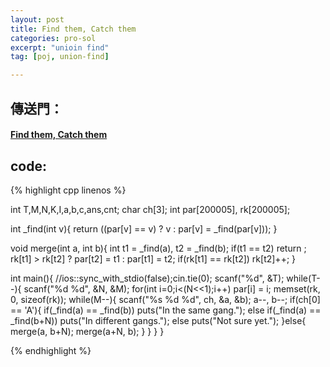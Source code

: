```yaml
---
layout: post
title: Find them, Catch them
categories: pro-sol
excerpt: "unioin find"
tag: [poj, union-find]

---
```


## 傳送門：

#### [Find them, Catch them](http://poj.org/problem?id=1703)

## code:

{% highlight cpp linenos %}

int T,M,N,K,I,a,b,c,ans,cnt;
char ch[3];
int par[200005], rk[200005];

int _find(int v){
  return ((par[v] == v) ? v : par[v] = _find(par[v]));
}

void merge(int a, int b){
  int t1 = _find(a), t2 = _find(b);
  if(t1 == t2) return ;
  rk[t1] > rk[t2] ? par[t2] = t1 : par[t1] = t2;
  if(rk[t1] == rk[t2]) rk[t2]++;
}

int main(){
  //ios::sync_with_stdio(false);cin.tie(0);
  scanf("%d", &T);
  while(T--){
    scanf("%d %d", &N, &M);
    for(int i=0;i<(N<<1);i++) par[i] = i;
    memset(rk, 0, sizeof(rk));
    while(M--){
      scanf("%s %d %d", ch, &a, &b);
      a--, b--;
      if(ch[0] == 'A'){
        if(_find(a) == _find(b)) puts("In the same gang.");
        else if(_find(a) == _find(b+N)) puts("In different gangs.");
        else puts("Not sure yet.");
      }else{
        merge(a, b+N);
        merge(a+N, b);
      }
    }
  }
}

{% endhighlight %}
